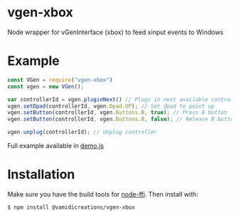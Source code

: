 # vgen-xbox
Node wrapper for vGenInterface (xbox) to feed xinput events to Windows

# Example
```js
const VGen = require("vgen-xbox")
const vgen = new VGen();

var controllerId = vgen.pluginNext() // Plugs in next available controller
vgen.setDpad(controllerId, vgen.Dpad.UP); // Set dpad to point up
vgen.setButton(controllerId, vgen.Buttons.B, true); // Press B button
vgen.setButton(controllerId, vgen.Buttons.B, false); // Release B button

vgen.unplug(controllerId); // Unplug controller
```
Full example available in [demo.js](https://github.com/Evilazio/vgen-xbox/blob/master/demo.js)


# Installation
Make sure you have the build tools for [node-ffi](https://github.com/node-ffi/node-ffi#installation). Then install with:
``` bash
$ npm install @vamidicreations/vgen-xbox
```
